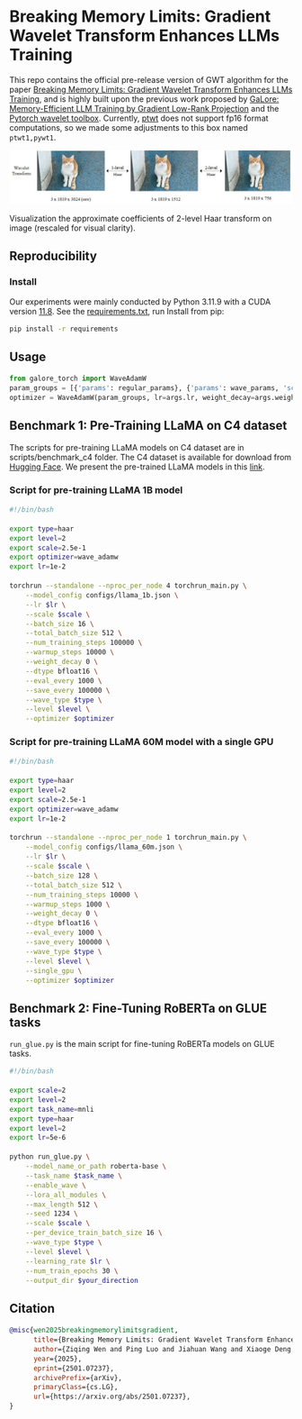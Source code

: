 # Breaking Memory Limits: Gradient Wavelet Transform Enhances LLMs Training

This repo contains the official pre-release version of GWT algorithm for the paper [Breaking Memory Limits: Gradient Wavelet Transform Enhances LLMs Training](https://arxiv.org/abs/2501.07237), and is highly built upon the previous work proposed by [GaLore: Memory-Efficient LLM Training by Gradient Low-Rank Projection](https://arxiv.org/abs/2403.03507) and the [Pytorch wavelet toolbox](https://github.com/v0lta/PyTorch-Wavelet-Toolbox). Currently, [ptwt](https://github.com/v0lta/PyTorch-Wavelet-Toolbox) does not support fp16 format computations, so we made some adjustments to this box named `ptwt1,pywt1`.

<div align="center">
  <img title="Visualization the approximate coefficients of 2-level DHT on image (rescaled for visualizability)" img src=".\figures\wavelet_transform_visula_cat.jpg" alt="Image 2" style="width: 800px; margin: 0 auto;">
</div>

Visualization the approximate coefficients of 2-level Haar transform on image (rescaled for visual clarity).

## Reproducibility

### Install
Our experiments were mainly conducted by Python 3.11.9 with a CUDA version [11.8](https://developer.nvidia.com/cuda-11-8-0-download-archive). See the [requirements.txt](https://github.com/zqOuO/Score-based-Generative-Models-with-Adaptive-Momentum/blob/main/ImageGeneration/requirements.txt), run Install from pip:
```bash 
pip install -r requirements
```

## Usage

```python
from galore_torch import WaveAdamW
param_groups = [{'params': regular_params}, {'params': wave_params, 'scale': args.scale, 'wave_type': args.wave_type, 'level': 					args.level, 'boundary':args.boundary}]
optimizer = WaveAdamW(param_groups, lr=args.lr, weight_decay=args.weight_decay)
```
## Benchmark 1: Pre-Training LLaMA on C4 dataset
The scripts for pre-training LLaMA models on C4 dataset are in scripts/benchmark_c4 folder. The C4 dataset is available for download from [Hugging Face](https://huggingface.co/datasets/allenai/c4). We present the pre-trained LLaMA models in this [link](https://www.alipan.com/s/DvBSH7TkRBB).

### Script for pre-training LLaMA 1B model
```bash
#!/bin/bash

export type=haar
export level=2
export scale=2.5e-1
export optimizer=wave_adamw
export lr=1e-2

torchrun --standalone --nproc_per_node 4 torchrun_main.py \
    --model_config configs/llama_1b.json \
    --lr $lr \
    --scale $scale \
    --batch_size 16 \
    --total_batch_size 512 \
    --num_training_steps 100000 \
    --warmup_steps 10000 \
    --weight_decay 0 \
    --dtype bfloat16 \
    --eval_every 1000 \
    --save_every 100000 \
    --wave_type $type \
    --level $level \
    --optimizer $optimizer

```

### Script for pre-training LLaMA 60M model with a single GPU

```bash
#!/bin/bash

export type=haar
export level=2
export scale=2.5e-1
export optimizer=wave_adamw
export lr=1e-2

torchrun --standalone --nproc_per_node 1 torchrun_main.py \
    --model_config configs/llama_60m.json \
    --lr $lr \
    --scale $scale \
    --batch_size 128 \
    --total_batch_size 512 \
    --num_training_steps 10000 \
    --warmup_steps 1000 \
    --weight_decay 0 \
    --dtype bfloat16 \
    --eval_every 1000 \
    --save_every 100000 \
    --wave_type $type \
    --level $level \
    --single_gpu \
    --optimizer $optimizer
```

## Benchmark 2: Fine-Tuning RoBERTa on GLUE tasks

`run_glue.py` is the main script for fine-tuning RoBERTa models on GLUE tasks.

```bash
#!/bin/bash

export scale=2
export level=2
export task_name=mnli
export type=haar
export level=2
export lr=5e-6

python run_glue.py \
    --model_name_or_path roberta-base \
    --task_name $task_name \
    --enable_wave \
    --lora_all_modules \
    --max_length 512 \
    --seed 1234 \
    --scale $scale \
    --per_device_train_batch_size 16 \
    --wave_type $type \
    --level $level \
    --learning_rate $lr \
    --num_train_epochs 30 \
    --output_dir $your_direction

```

## Citation

```bibtex
@misc{wen2025breakingmemorylimitsgradient,
      title={Breaking Memory Limits: Gradient Wavelet Transform Enhances LLMs Training}, 
      author={Ziqing Wen and Ping Luo and Jiahuan Wang and Xiaoge Deng and Jinping Zou and Kun Yuan and Tao Sun and Dongsheng Li},
      year={2025},
      eprint={2501.07237},
      archivePrefix={arXiv},
      primaryClass={cs.LG},
      url={https://arxiv.org/abs/2501.07237}, 
}
```
